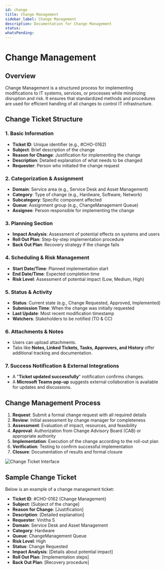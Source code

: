 ```yaml
---
id: change
title: Change Management
sidebar_label: Change Management
description: Documentation for Change Management
status: 
whatsPending: 
---
```


# Change Management

## Overview

Change Management is a structured process for implementing modifications to IT systems, services, or processes while minimizing disruption and risk. It ensures that standardized methods and procedures are used for efficient handling of all changes to control IT infrastructure.

## Change Ticket Structure

### 1. Basic Information
- **Ticket ID**: Unique identifier (e.g., #CHO-0162)
- **Subject**: Brief description of the change
- **Reason for Change**: Justification for implementing the change
- **Description**: Detailed explanation of what needs to be changed
- **Requester**: Person who initiated the change request

### 2. Categorization & Assignment
- **Domain**: Service area (e.g., Service Desk and Asset Management)
- **Category**: Type of change (e.g., Hardware, Software, Network)
- **Subcategory**: Specific component affected
- **Queue**: Assignment group (e.g., ChangeManagement Queue)
- **Assignee**: Person responsible for implementing the change

### 3. Planning Section
- **Impact Analysis**: Assessment of potential effects on systems and users
- **Roll Out Plan**: Step-by-step implementation procedure
- **Back Out Plan**: Recovery strategy if the change fails

### 4. Scheduling & Risk Management
- **Start Date/Time**: Planned implementation start
- **End Date/Time**: Expected completion time
- **Risk Level**: Assessment of potential impact (Low, Medium, High)

### 5. Status & Activity
- **Status**: Current state (e.g., Change Requested, Approved, Implemented)
- **Submission Time**: When the change was initially requested
- **Last Update**: Most recent modification timestamp
- **Watchers**: Stakeholders to be notified (TO & CC)

### 6. Attachments & Notes
- Users can upload attachments.
- Tabs like **Notes, Linked Tickets, Tasks, Approvers, and History** offer additional tracking and documentation.

### 7. Success Notification & External Integrations
- A "**Ticket updated successfully**" notification confirms changes.
- A **Microsoft Teams pop-up** suggests external collaboration is available for updates and discussions.

## Change Management Process

1. **Request**: Submit a formal change request with all required details
2. **Review**: Initial assessment by change manager for completeness
3. **Assessment**: Evaluation of impact, resources, and feasibility
4. **Approval**: Authorization from Change Advisory Board (CAB) or appropriate authority
5. **Implementation**: Execution of the change according to the roll-out plan
6. **Verification**: Testing to confirm successful implementation
7. **Closure**: Documentation of results and formal closure


![Change Ticket Interface](/img/Helpdesk/Change_Ticket.png)

## Sample Change Ticket

Below is an example of a change management ticket:

- **Ticket ID**: #CHO-0162 (Change Management)
- **Subject**: [Subject of the change]
- **Reason for Change**: [Justification]
- **Description**: [Detailed explanation]
- **Requester**: Vinitha S
- **Domain**: Service Desk and Asset Management
- **Category**: Hardware
- **Queue**: ChangeManagement Queue
- **Risk Level**: High
- **Status**: Change Requested
- **Impact Analysis**: [Details about potential impact]
- **Roll Out Plan**: [Implementation steps]
- **Back Out Plan**: [Recovery procedure]




